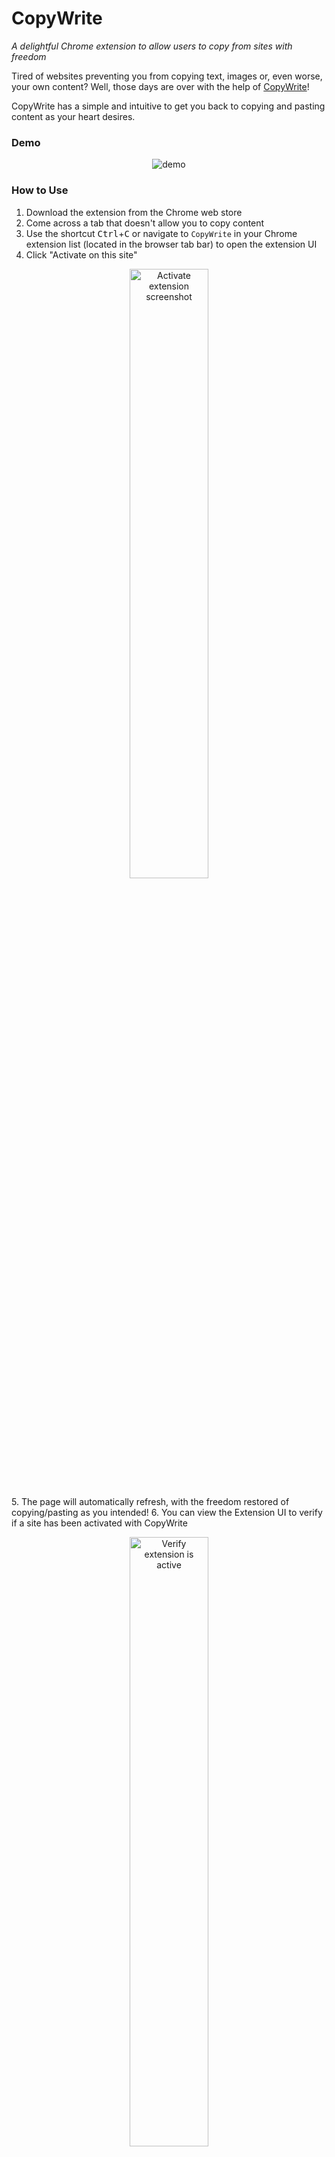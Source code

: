 # CopyWrite

_A delightful Chrome extension to allow users to copy from sites with freedom_

Tired of websites preventing you from copying text, images or, even worse, your own content?
Well, those days are over with the help of [CopyWrite](https://github.com/barclayd/copy-write)!

CopyWrite has a simple and intuitive to get you back to copying and pasting content as your heart desires.

### Demo

<p align="center">
<img alt="demo" src="https://user-images.githubusercontent.com/39765499/213938675-cf985690-3ef7-4d2f-a54e-8715f19f2879.gif" />
</p>

### How to Use

1. Download the extension from the Chrome web store
2. Come across a tab that doesn't allow you to copy content
3. Use the shortcut <kbd>Ctrl</kbd>+<kbd>C</kbd> or navigate to `CopyWrite` in your Chrome extension list (located in the browser tab bar) to open the extension UI
4. Click "Activate on this site"
<p align="center">
   <img width="50%" alt="Activate extension screenshot" src="https://user-images.githubusercontent.com/120491964/213935926-070cf551-4b7f-4a2f-b8ca-1f984e78cda0.png" />
   </p>
5. The page will automatically refresh, with the freedom restored of copying/pasting as you intended!
6. You can view the Extension UI to verify if a site has been activated with CopyWrite

   <p align="center">
   <img width="50%" alt="Verify extension is active" src="https://user-images.githubusercontent.com/120491964/213936071-78185263-eb13-4a6b-b1d6-c1860c956289.png">
   </p>
